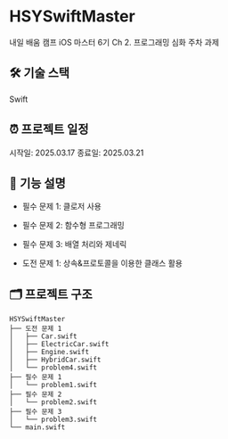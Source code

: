 # HSYSwiftMaster

내일 배움 캠프 iOS 마스터 6기
Ch 2. 프로그래밍 심화 주차 과제

## 🛠️ 기술 스택
Swift
## ⏰ 프로젝트 일정
시작일: 2025.03.17
종료일: 2025.03.21

## 🦾 기능 설명

- 필수 문제 1: 클로저 사용

- 필수 문제 2: 함수형 프로그래밍

- 필수 문제 3: 배열 처리와 제네릭

- 도전 문제 1: 상속&프로토콜을 이용한 클래스 활용

## 🗂️ 프로젝트 구조

```
HSYSwiftMaster
├── 도전 문제 1
│   ├── Car.swift
│   ├── ElectricCar.swift
│   ├── Engine.swift
│   ├── HybridCar.swift
│   └── problem4.swift
├── 필수 문제 1
│   └── problem1.swift
├── 필수 문제 2
│   └── problem2.swift
├── 필수 문제 3
│   └── problem3.swift
└── main.swift

```
